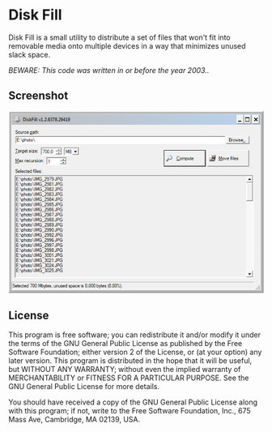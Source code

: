 ﻿# Disk Fill

Disk Fill is a small utility to distribute a set of files that won't fit into removable media onto multiple devices in a way that minimizes unused slack space.

*BEWARE: This code was written in or before the year 2003..*

## Screenshot

![Screenshot of DiskFil](screenshot.png)

## License

This program is free software; you can redistribute it and/or modify it under the terms of the GNU General Public License as published by the Free Software Foundation; either version 2 of the License, or (at your option) any later version.
This program is distributed in the hope that it will be useful, but WITHOUT ANY WARRANTY; without even the implied warranty of MERCHANTABILITY or FITNESS FOR A PARTICULAR PURPOSE. See the GNU General Public License for more details.

You should have received a copy of the GNU General Public License along with this program; if not, write to the Free Software Foundation, Inc., 675 Mass Ave, Cambridge, MA 02139, USA.

